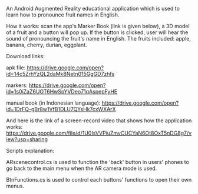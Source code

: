 An Android Augmented Reality educational application which is used to learn how to pronounce fruit names in English. 

How it works: scan the app's Marker Book (link is given below), a 3D model of a fruit and a button will pop up. If the button is clicked, user will hear the sound of pronouncing the fruit's name in English. The fruits included: apple, banana, cherry, durian, eggplant.

Download links:

apk file: https://drive.google.com/open?id=14c5ZrhYzQL2daMk8Netn015GgGD7zhfs

markers: https://drive.google.com/open?id=1s0iZaZ6UOT6HwSpYVDeo71qAspepFyHE

manual book (in Indonesian language): https://drive.google.com/open?id=1DrFQ-gBr8w1VfB1DLU7QYsHk7cxWXArX

And here is the link of a screen-record video that shows how the application works: https://drive.google.com/file/d/1U0IsVVPiuZmvCUCYaN6Ot8OxT5nDG8g7/view?usp=sharing

Scripts explanation:

ARscenecontrol.cs is used to function the 'back' button in users' phones to go back to the main menu when the AR camera mode is used.

BtnFunctions.cs is used to control each buttons' functions to open their own menus.

